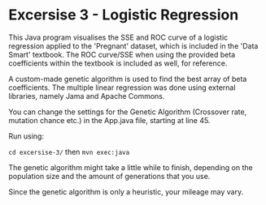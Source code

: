 # Excersise 3 - Logistic Regression

This Java program visualises the SSE and ROC curve of a logistic regression applied to the 'Pregnant' dataset, which is included in the 'Data Smart' textbook. The ROC curve/SSE when using the provided beta coefficients within the textbook is included as well, for reference.

A custom-made genetic algorithm is used to find the best array of beta coefficients. The multiple linear regression was done using external libraries, namely Jama and Apache Commons.

You can change the settings for the Genetic Algorithm (Crossover rate, mutation chance etc.) in the App.java file, starting at line 45.

Run using:

`cd excersise-3/` then `mvn exec:java`

The genetic algorithm might take a little while to finish, depending on the population size and the amount of generations that you use. 

Since the genetic algorithm is only a heuristic, your mileage may vary.